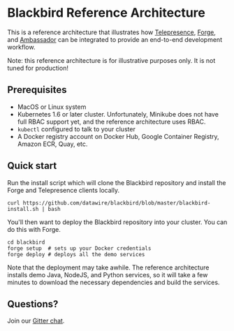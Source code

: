 # Blackbird Reference Architecture

This is a reference architecture that illustrates how [Telepresence](https://www.telepresence.io), [Forge](https://forge.sh), and [Ambassador](https://www.getambassador.io) can be integrated to provide an end-to-end development workflow.

Note: this reference architecture is for illustrative purposes only. It is not tuned for production!

## Prerequisites

* MacOS or Linux system
* Kubernetes 1.6 or later cluster. Unfortunately, Minikube does not have full RBAC support yet, and the reference architecture uses RBAC.
* `kubectl` configured to talk to your cluster
* A Docker registry account on Docker Hub, Google Container Registry, Amazon ECR, Quay, etc.

## Quick start

Run the install script which will clone the Blackbird repository and install the Forge and Telepresence clients locally.

```
curl https://github.com/datawire/blackbird/blob/master/blackbird-install.sh | bash
```

You'll then want to deploy the Blackbird repository into your cluster. You can do this with Forge.

```
cd blackbird
forge setup  # sets up your Docker credentials
forge deploy # deploys all the demo services
```

Note that the deployment may take awhile. The reference architecture installs demo Java, NodeJS, and Python services, so it will take a few minutes to download the necessary dependencies and build the services.

## Questions?

Join our [Gitter chat](https://gitter.im/datawire/users).
